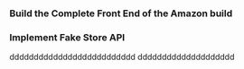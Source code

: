 ### Build the Complete Front End of the Amazon build ###
### Implement Fake Store API ###

dddddddddddddddddddddddddd
dddddddddddddddddddd
